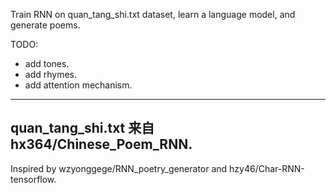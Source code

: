 ﻿Train RNN on quan_tang_shi.txt dataset, learn a language model, and generate poems.

TODO:
- add tones.
- add rhymes.
- add attention mechanism.

---
quan_tang_shi.txt 来自 hx364/Chinese_Poem_RNN.
---
Inspired by wzyonggege/RNN_poetry_generator and hzy46/Char-RNN-tensorflow.